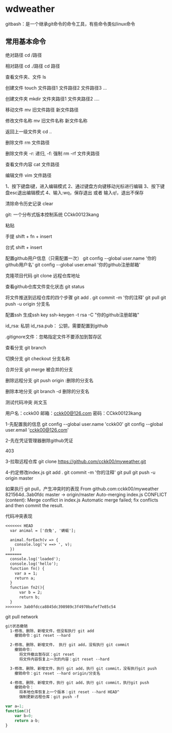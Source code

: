 # wdweather

gitbash：是一个继承git命令的命令工具，有些命令类似linux命令

## 常用基本命令

  绝对路径
  cd /路径

  相对路径
  cd ./路径
  cd 路径

  查看文件夹、文件
  ls

  创建文件
  touch 文件路径1 文件路径2 文件路径3 ...

  创建文件夹
  mkdir 文件夹路径1 文件夹路径2 ....

  移动文件
  mv 旧文件路径 新文件路径

  修改文件名称
  mv 旧文件名称 新文件名称

  返回上一级文件夹
  cd ..

  删除文件
  rm 文件路径

  删除文件夹 -r: 递归, -f: 强制
  rm -rf 文件夹路径

  查看文件内容
  cat 文件路径

  编辑文件
  vim 文件路径

  1、按下键盘i键，进入编辑模式
  2、通过键盘方向键移动光标进行编辑
  3、按下键盘esc退出编辑模式
  4、输入:wq，保存退出  或者 输入q!，退出不保存


清除命令历史记录
  clear


git: 一个分布式版本控制系统
CCkk00123kang

粘贴

手提
shift + fn + insert

台式
shift + insert

配置github用户信息（只需配置一次）
git config --global user.name '你的github用户名'
git config --global user.email '你的github注册邮箱'

克隆项目代码
git clone 远程仓库地址

查看github仓库文件变化状态
git status


将文件推送到远程仓库的四个步骤
  git add .
  git commit -m '你的注释'
  git pull
  git push -u origin 分支名



配置ssh
  生成ssh key
  ssh-keygen -t rsa -C "你的github注册邮箱"

  id_rsa: 私钥
  id_rsa.pub： 公钥，需要配置到github


  .gitignore文件：忽略指定文件不要添加到暂存区

  查看分支
  git branch

  切换分支
  git checkout 分支名称

  合并分支
  git merge 被合并的分支

  删除远程分支
  git push origin :删除的分支名

  删除本地分支
  git branch -d 删除的分支名


测试代码冲突
尚文玉

用户名：cckk00
邮箱：cckk00@126.com
密码：CCkk00123kang

1-先配置我的信息
git config --global user.name 'cckk00'
git config --global user.email 'cckk00@126.com'

2-先在凭证管理器删除github凭证

403

3-拉取远程仓库
git clone https://github.com/cckk00/myweather.git

4-约定修改index.js
git add .
git commit -m '你的注释'
git pull
git push -u origin master


如果执行 git pull，产生冲突时的表现
From github.com:cckk00/myweather
   821564d..3ab0fdc  master     -> origin/master
Auto-merging index.js
CONFLICT (content): Merge conflict in index.js
Automatic merge failed; fix conflicts and then commit the result.

代码冲突表现
```txt
<<<<<<< HEAD
  var animal = ['白兔', '蜻蜓'];

  animal.forEach(v => {
    console.log('v ==> ', v);
  })
=======
  console.log('loaded');
  console.log('hello');
  function fn() {
    var a = 1;
    return a;
  }
  function fn2(){
	  var b = 2;
	  return b;
  }
>>>>>>> 3ab0fdcca8845dc398989c3f4970bafef7e85c54
```

git pull
 network

```txt
git状态撤销
  1-修改、删除、新增文件，但没有执行 git add
    撤销命令：git reset --hard

  2-修改、删除、新增文件， 执行 git add，没有执行 git commit
    撤销命令: 
      将文件撤出暂存区：git reset
      将文件内容恢复上一次的内容：git reset --hard

  3-修改、删除、新增文件，执行 git add，执行 git commit，没有执行git push
    撤销命令：git reset --hard origin/分支名

  4-修改、删除、新增文件，执行 git add，执行 git commit，执行git push
    撤销命令：
      将本地仓库恢复上一个版本：git reset --hard HEAD^
      强制更新远程仓库：git push -f
```

```javascript
var a=1;
function(){
    var b=0;
    return a-b;
}
```